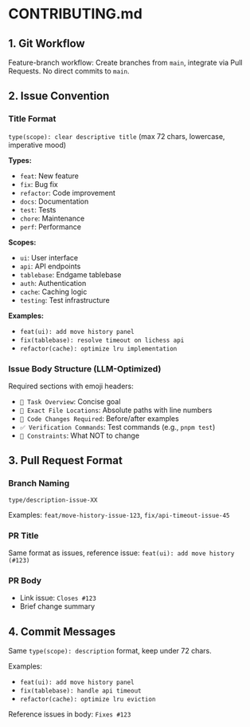 # CONTRIBUTING.md

<!-- nav: docs/README#development | tags: [git, workflow] | updated: 2025-08-12 -->

## 1. Git Workflow

Feature-branch workflow: Create branches from `main`, integrate via Pull Requests. No direct commits to `main`.

## 2. Issue Convention

### Title Format

`type(scope): clear descriptive title` (max 72 chars, lowercase, imperative mood)

**Types:**

- `feat`: New feature
- `fix`: Bug fix
- `refactor`: Code improvement
- `docs`: Documentation
- `test`: Tests
- `chore`: Maintenance
- `perf`: Performance

**Scopes:**

- `ui`: User interface
- `api`: API endpoints
- `tablebase`: Endgame tablebase
- `auth`: Authentication
- `cache`: Caching logic
- `testing`: Test infrastructure

**Examples:**

- `feat(ui): add move history panel`
- `fix(tablebase): resolve timeout on lichess api`
- `refactor(cache): optimize lru implementation`

### Issue Body Structure (LLM-Optimized)

Required sections with emoji headers:

- `🎯 Task Overview`: Concise goal
- `📍 Exact File Locations`: Absolute paths with line numbers
- `🔧 Code Changes Required`: Before/after examples
- `✅ Verification Commands`: Test commands (e.g., `pnpm test`)
- `🚫 Constraints`: What NOT to change

## 3. Pull Request Format

### Branch Naming

`type/description-issue-XX`

Examples: `feat/move-history-issue-123`, `fix/api-timeout-issue-45`

### PR Title

Same format as issues, reference issue: `feat(ui): add move history (#123)`

### PR Body

- Link issue: `Closes #123`
- Brief change summary

## 4. Commit Messages

Same `type(scope): description` format, keep under 72 chars.

Examples:

- `feat(ui): add move history panel`
- `fix(tablebase): handle api timeout`
- `refactor(cache): optimize lru eviction`

Reference issues in body: `Fixes #123`
